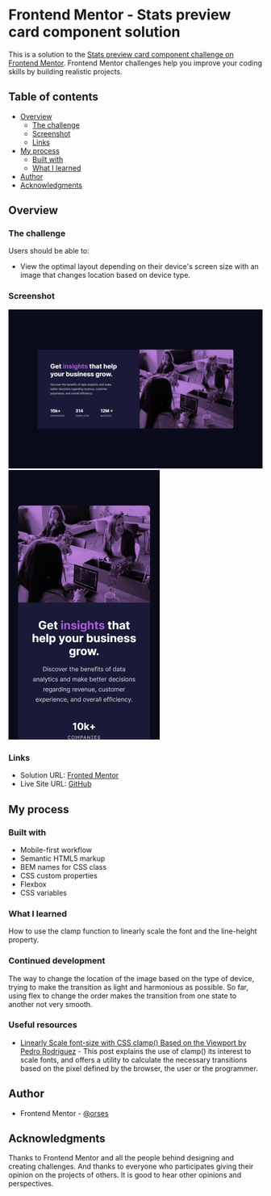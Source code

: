 # Frontend Mentor - Stats preview card component solution

This is a solution to the [Stats preview card component challenge on Frontend Mentor](https://www.frontendmentor.io/challenges/stats-preview-card-component-8JqbgoU62). Frontend Mentor challenges help you improve your coding skills by building realistic projects.

## Table of contents

- [Overview](#overview)
  - [The challenge](#the-challenge)
  - [Screenshot](#screenshot)
  - [Links](#links)
- [My process](#my-process)
  - [Built with](#built-with)
  - [What I learned](#what-i-learned)
- [Author](#author)
- [Acknowledgments](#acknowledgments)

## Overview

### The challenge

Users should be able to:

- View the optimal layout depending on their device's screen size with an image that changes location based on device type.

### Screenshot

<img src="./data/screenshot_desktop.jpg" width="600">
<img src="./data/screenshot_mobile_375.jpg" width="300">

### Links

- Solution URL: [Fronted Mentor](https://www.frontendmentor.io/solutions/bem-and-ba-1OqGdp2ird)
- Live Site URL: [GitHub](https://orses.github.io/html-css/card_stats/)

## My process

### Built with

- Mobile-first workflow
- Semantic HTML5 markup
- BEM names for CSS class
- CSS custom properties
- Flexbox
- CSS variables

### What I learned

How to use the clamp function to linearly scale the font and the line-height property.

### Continued development

The way to change the location of the image based on the type of device, trying to make the transition as light and harmonious as possible. So far, using flex to change the order makes the transition from one state to another not very smooth.

### Useful resources

- [Linearly Scale font-size with CSS clamp() Based on the Viewport by Pedro Rodríguez](https://css-tricks.com/linearly-scale-font-size-with-css-clamp-based-on-the-viewport/) - This post explains the use of clamp() its interest to scale fonts, and offers a utility to calculate the necessary transitions based on the pixel defined by the browser, the user or the programmer.

## Author

- Frontend Mentor - [@orses](https://www.frontendmentor.io/profile/orses)

## Acknowledgments

Thanks to Frontend Mentor and all the people behind designing and creating challenges.
And thanks to everyone who participates giving their opinion on the projects of others. It is good to hear other opinions and perspectives.
